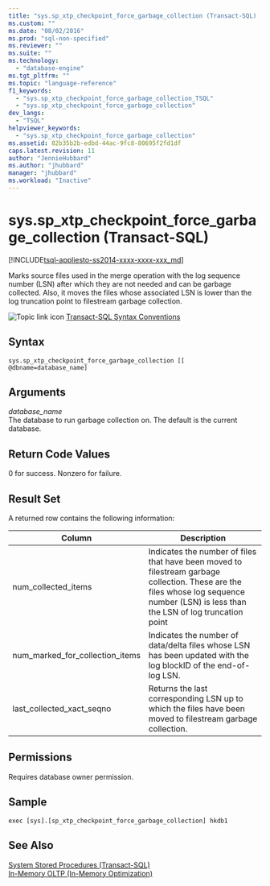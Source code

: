 ```yaml
---
title: "sys.sp_xtp_checkpoint_force_garbage_collection (Transact-SQL) | Microsoft Docs"
ms.custom: ""
ms.date: "08/02/2016"
ms.prod: "sql-non-specified"
ms.reviewer: ""
ms.suite: ""
ms.technology: 
  - "database-engine"
ms.tgt_pltfrm: ""
ms.topic: "language-reference"
f1_keywords: 
  - "sys.sp_xtp_checkpoint_force_garbage_collection_TSQL"
  - "sys.sp_xtp_checkpoint_force_garbage_collection"
dev_langs: 
  - "TSQL"
helpviewer_keywords: 
  - "sys.sp_xtp_checkpoint_force_garbage_collection"
ms.assetid: 82b35b2b-edbd-44ac-9fc8-80695f2fd1df
caps.latest.revision: 11
author: "JennieHubbard"
ms.author: "jhubbard"
manager: "jhubbard"
ms.workload: "Inactive"
---
```

# sys.sp_xtp_checkpoint_force_garbage_collection (Transact-SQL)
[!INCLUDE[tsql-appliesto-ss2014-xxxx-xxxx-xxx_md](../../includes/tsql-appliesto-ss2014-xxxx-xxxx-xxx-md.md)]

  Marks source files used in the merge operation with the log sequence number (LSN) after which they are not needed and can be garbage collected. Also, it moves the files whose associated LSN is lower than the log truncation point to filestream garbage collection.  
  
 ![Topic link icon](../../database-engine/configure-windows/media/topic-link.gif "Topic link icon") [Transact-SQL Syntax Conventions](../../t-sql/language-elements/transact-sql-syntax-conventions-transact-sql.md)  
  
 
## Syntax  
  
```  
sys.sp_xtp_checkpoint_force_garbage_collection [[ @dbname=database_name]  
```  
  
## Arguments  
 *database_name*  
 The database to run garbage collection on. The default is the current database.  
  
## Return Code Values  
 0 for success. Nonzero for failure.  
  
## Result Set  
 A returned row contains the following information:  
  
|Column|Description|  
|------------|-----------------|  
|num_collected_items|Indicates the number of files that have been moved to filestream garbage collection. These are the files whose log sequence number (LSN) is less than the LSN of log truncation point|  
|num_marked_for_collection_items|Indicates the number of data/delta files whose LSN has been updated with the log blockID of the end-of-log LSN.|  
|last_collected_xact_seqno|Returns the last corresponding LSN up to which the files have been moved to filestream garbage collection.|  
  
## Permissions  
 Requires database owner permission.  
  
## Sample  
  
```  
exec [sys].[sp_xtp_checkpoint_force_garbage_collection] hkdb1  
```  
  
## See Also  
 [System Stored Procedures &#40;Transact-SQL&#41;](../../relational-databases/system-stored-procedures/system-stored-procedures-transact-sql.md)   
 [In-Memory OLTP &#40;In-Memory Optimization&#41;](../../relational-databases/in-memory-oltp/in-memory-oltp-in-memory-optimization.md)  
  
  
